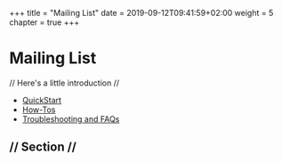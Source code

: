 +++
title = "Mailing List"
date = 2019-09-12T09:41:59+02:00
weight = 5
chapter = true
+++

# Mailing List

// Here's a little introduction //

- [QuickStart]()
- [How-Tos]()
- [Troubleshooting and FAQs]()

## // Section //
